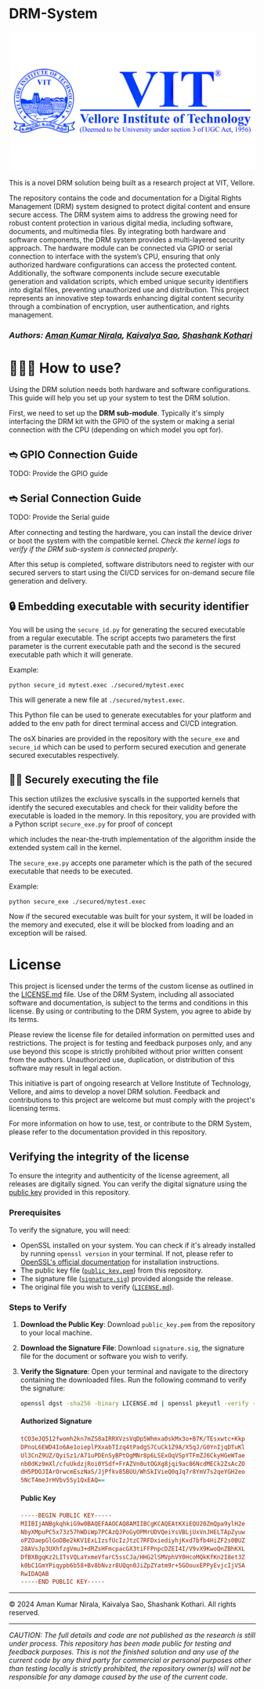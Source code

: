# DRM-System
<img src="https://github.com/amannirala13/DRM-System/blob/main/vit_ico.png" alt="vit_logo" style="zoom: 50%;" />

This is a novel DRM solution being built as a research project at VIT, Vellore.

The repository contains the code and documentation for a Digital Rights Management (DRM) system designed to protect digital content and ensure secure access. The DRM system aims to address the growing need for robust content protection in various digital media, including software, documents, and multimedia files. By integrating both hardware and software components, the DRM system provides a multi-layered security approach. The hardware module can be connected via GPIO or serial connection to interface with the system’s CPU, ensuring that only authorized hardware configurations can access the protected content. Additionally, the software components include secure executable generation and validation scripts, which embed unique security identifiers into digital files, preventing unauthorized use and distribution. This project represents an innovative step towards enhancing digital content security through a combination of encryption, user authentication, and rights management.

### _**Authors: [Aman Kumar Nirala](https://github.com/amannirala13), [Kaivalya Sao](/), [Shashank Kothari](https://github.com/ShashankKothari-exe)**_

# 🙋🏻‍♂️ How to use?

Using the DRM solution needs both hardware and software configurations. This guide will help you set up your system to test the DRM solution.

First, we need to set up the **DRM sub-module**. Typically it's simply interfacing the DRM kit with the GPIO of the system or making a serial connection with the CPU (depending on which model you opt for).

## ➬ GPIO Connection Guide

TODO: Provide the GPIO guide

## ➬ Serial Connection Guide

TODO: Provide the Serial guide

After connecting and testing the hardware, you can install the device driver or boot the system with the compatible kernel. *Check the kernel logs to verify if the DRM sub-system is connected properly*.

After this setup is completed, software distributors need to register with our secured servers to start using the CI/CD services for on-demand secure file generation and delivery.

## 🔒 Embedding executable with security identifier

You will be using the `secure_id.py` for generating the secured executable from a regular executable. The script accepts two parameters the first parameter is the current executable path and the second is the secured executable path which it will generate.

Example:

``````shell
python secure_id mytest.exec ./secured/mytest.exec
``````

This will generate a new file at `./secured/mytest.exec`.

This Python file can be used to generate executables for your platform and added to the env path for direct terminal access and CI/CD integration.

The osX binaries are provided in the repository with the `secure_exe` and `secure_id` which can be used to perform secured execution and generate secured executables respectively.

## 🏃🏻 Securely executing the file

This section utilizes the exclusive syscalls in the supported kernels that identify the secured executables and check for their validity before the executable is loaded in the memory. In this repository, you are provided with a Python script `secure_exe.py` for proof of concept

which includes the near-the-truth implementation of the algorithm inside the extended system call in the kernel.

The `secure_exe.py` accepts one parameter which is the path of the secured executable that needs to be executed.

Example:

``````shell
python secure_exe ./secured/mytest.exec
``````

Now if the secured executable was built for your system, it will be loaded in the memory and executed, else it will be blocked from loading and an exception will be raised.



# License

This project is licensed under the terms of the custom license as outlined in the [LICENSE.md](https://github.com/amannirala13/DRM-System/blob/main/LICENSE.md) file. Use of the DRM System, including all associated software and documentation, is subject to the terms and conditions in this license. By using or contributing to the DRM System, you agree to abide by its terms.

Please review the license file for detailed information on permitted uses and restrictions. The project is for testing and feedback purposes only, and any use beyond this scope is strictly prohibited without prior written consent from the authors. Unauthorized use, duplication, or distribution of this software may result in legal action.

This initiative is part of ongoing research at Vellore Institute of Technology, Vellore, and aims to develop a novel DRM solution. Feedback and contributions to this project are welcome but must comply with the project's licensing terms.

For more information on how to use, test, or contribute to the DRM System, please refer to the documentation provided in this repository.

## Verifying the integrity of the license

To ensure the integrity and authenticity of the license agreement, all releases are digitally signed. You can verify the digital signature using the [public key](https://github.com/amannirala13/DRM-System/blob/main/public_key.pem) provided in this repository.

### Prerequisites

To verify the signature, you will need:
- OpenSSL installed on your system. You can check if it's already installed by running `openssl version` in your terminal. If not, please refer to [OpenSSL's official documentation](https://www.openssl.org/) for installation instructions.
- The public key file ([`public_key.pem`](https://github.com/amannirala13/DRM-System/blob/main/public_key.pem)) from this repository.
- The signature file ([`signature.sig`](https://github.com/amannirala13/DRM-System/blob/main/signature.sig)) provided alongside the release.
- The original file you wish to verify ([`LICENSE.md`](https://github.com/amannirala13/DRM-System/blob/main/LICENSE.md)).

### Steps to Verify

1. **Download the Public Key**:
   Download `public_key.pem` from the repository to your local machine.

2. **Download the Signature File**:
   Download `signature.sig`, the signature file for the document or software you wish to verify.

3. **Verify the Signature**:
   Open your terminal and navigate to the directory containing the downloaded files. Run the following command to verify the signature:

   ```bash
   openssl dgst -sha256 -binary LICENSE.md | openssl pkeyutl -verify -pubin -inkey public_key.pem -sigfile signature.sig
   ```
   
   #### Authorized Signature
   
   ```ini
   tCO3eJQ512fwomh2kn7mZS8aIRRXVzsVqDp5Whmxa0skMx3o+B7K/TEsxwtc+Kkp
   DPnoL6EWD4Io6Ae1oieplPXxabTIzq4tPadgS7CuCk1Z9A/X5qJ/G0YnIjqDTuKl
   Ul3CnZ9UZ/QyiSz1/A71uPDEnSyBPtOgMNr8p6LSExOqVSpYTFmZJ6CkyHGeWTae
   nb0dKz9mXl/cfuUkdzjRoi0YSdf+FrAZVn0utOGXg8jqi9ac86NcdMECk2ZsAcZO
   dH5PDOJIArOrwcmEszNaS/JjPfkv85BUU/WhSkIVieQ0qJq7r8YmV7s2qeYGH2eo
   5NcT4meJrHVbv5Sy1QxEAQ==
   ```
   
   #### Public Key
   
   ```ini
   -----BEGIN PUBLIC KEY-----
   MIIBIjANBgkqhkiG9w0BAQEFAAOCAQ8AMIIBCgKCAQEAtKXiEQU20ZmQpa9ylH2e
   NbyXMpuPC5x73z57hWDiWp7PCAzQJPoGyOPMrUDVQeiYsVBLjUxVnJHELTApZyuw
   oPZOaepGlGoDBe2kKV1ExLIzsfUcIzJtzC7RFDxiediyhjKxd7bfb4HiZF2s0BUZ
   28AVsJp3UXhfzgVmu3+dRZsHFmcpacGX3tiFFPnpcDZEI4I/V9vX9KwoQnZBhKXL
   DfBXBgqKz2LITsVQLaYxmeVfarC5ssCJa/HHG2lSMVphVY0HcoMQkKfKn2I8et3Z
   k0bC1GmYPiqypb6b58+Bv8bNvzr8UQqn0JiZpZYatm9r+5GOouxEPPyEvjcIjVSA
   RwIDAQAB
   -----END PUBLIC KEY-----
   ```
   
   

---

© 2024 Aman Kumar Nirala, Kaivalya Sao, Shashank Kothari. All rights reserved.

---

*CAUTION: The full details and code are not published as the research is still under process. This repository has been made public for testing and feedback purposes. This is not the finished solution and any use of the current code by any third party for commercial or personal purposes other than testing locally is strictly prohibited, the repository owner(s) will not be responsible for any damage caused by the use of the current code.* 

